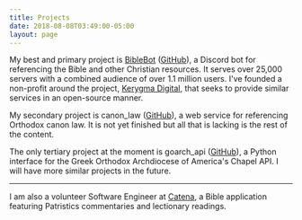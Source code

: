 ```yaml
---
title: Projects
date: 2018-08-08T03:49:00-05:00
layout: page
---
```


My best and primary project is [BibleBot](https://biblebot.xyz) ([GitHub](https://internal.kerygma.digital/kerygma-digital/biblebot)), a Discord bot for referencing the Bible and other Christian resources. It serves over 25,000 servers with a combined audience of over 1.1 million users. I've founded a non-profit around the project, [Kerygma Digital](https://kerygma.digital), that seeks to provide similar services in an open-source manner.

My secondary project is canon_law ([GitHub](https://internal.kerygma.digital/srp/canon_law)), a web service for referencing Orthodox canon law. It is not yet finished but all that is lacking is the rest of the content.

The only tertiary project at the moment is goarch_api ([GitHub](https://internal.kerygma.digital/srp/goarch_api)), a Python interface for the Greek Orthodox Archdiocese of America's Chapel API. I will have more similar projects in the future.

---

I am also a volunteer Software Engineer at [Catena](http://catenabible.com), a Bible application featuring Patristics commentaries and lectionary readings.

